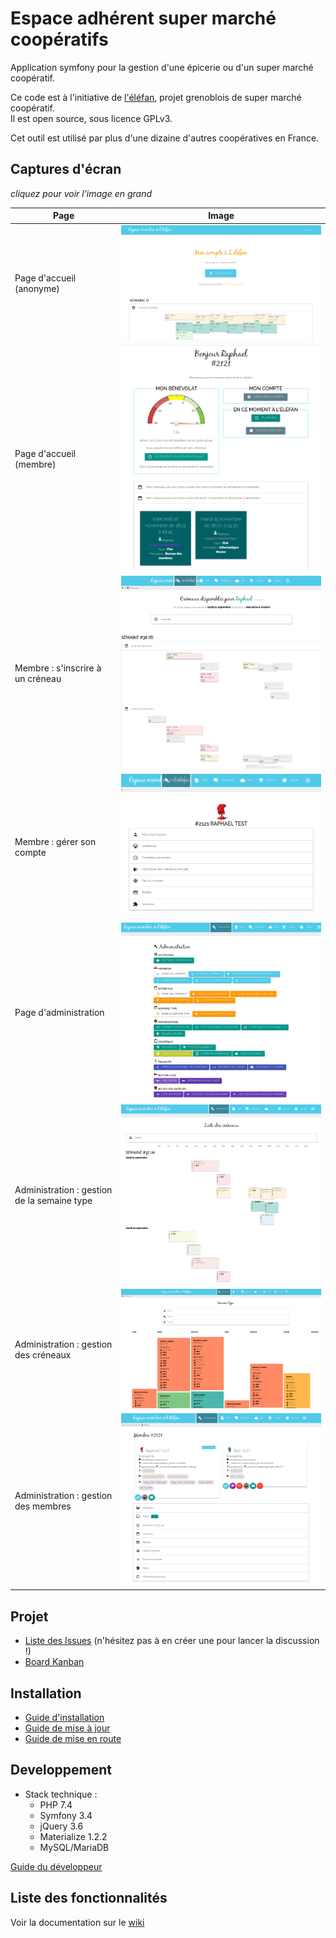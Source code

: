 # Espace adhérent super marché coopératifs

Application symfony pour la gestion d'une épicerie ou d'un super marché coopératif.

Ce code est à l'initiative de [l'éléfan](https://lelefan.org/), projet grenoblois de super marché coopératif.<br />
Il est open source, sous licence GPLv3.

Cet outil est utilisé par plus d'une dizaine d'autres coopératives en France.

## Captures d'écran

_cliquez pour voir l'image en grand_

|Page|Image|
|---|---|
|Page d'accueil (anonyme)|![home_anon](doc/images/20221105_homepage_anon.png)|
|Page d'accueil (membre)|![home](doc/images/20221105_homepage_raphael.png)|
|Membre : s'inscrire à un créneau|![shifts](doc/images/20230917_shifts.png)|
|Membre : gérer son compte|![account](doc/images/20230917_account.png)|
|Page d'administration|![admin](doc/images/20230917_homepage_admin.png)|
|Administration : gestion de la semaine type|![admin_shifts](doc/images/20230917_admin_shifts.png)|
|Administration : gestion des créneaux|![admin_period](doc/images/20230917_admin_period.png)|
|Administration : gestion des membres|![admin_member](doc/images/20230917_admin_member.png)|

## Projet

* [Liste des Issues](https://github.com/elefan-grenoble/gestion-compte/issues) (n'hésitez pas à en créer une pour lancer la discussion !)
* [Board Kanban](https://github.com/elefan-grenoble/gestion-compte/projects/5)

## Installation

* [Guide d'installation](doc/install.md)
* [Guide de mise à jour](doc/maj.md)
* [Guide de mise en route](doc/start.md)

## Developpement

* Stack technique :
  * PHP 7.4
  * Symfony 3.4
  * jQuery 3.6
  * Materialize 1.2.2
  * MySQL/MariaDB

[Guide du développeur](doc/dev.md)

## Liste des fonctionnalités

Voir la documentation sur le [wiki](https://github.com/elefan-grenoble/gestion-compte/wiki)
